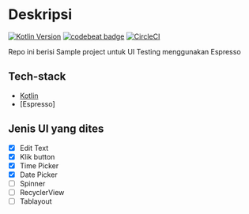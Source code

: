 # Deskripsi
[![Kotlin Version](https://img.shields.io/badge/Kotlin-1.3.50-blue.svg)](https://kotlinlang.org)
[![codebeat badge](https://codebeat.co/badges/8aa17d2d-2e38-4af6-b342-a24a636f6c3f)](https://codebeat.co/projects/github-com-pendi-qibee-android-testing-collection-master)
[![CircleCI](https://circleci.com/gh/pendi-qibee/android-testing-collection.svg?style=svg)](https://circleci.com/gh/pendi-qibee/android-testing-collection)

Repo ini berisi Sample project untuk UI Testing menggunakan Espresso

## Tech-stack
* [Kotlin](https://kotlinlang.org/) 
* [Espresso]

## Jenis UI yang dites
* [x] Edit Text
* [x] Klik button
* [x] Time Picker
* [x] Date Picker
* [ ] Spinner
* [ ] RecyclerView
* [ ] Tablayout
